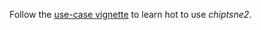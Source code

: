 Follow the [use-case vignette](https://frietzelabuvm.github.io/chiptsne2/) to learn hot to use *chiptsne2*.
